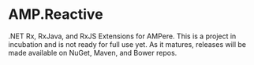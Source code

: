 AMP.Reactive
============

.NET Rx, RxJava, and RxJS Extensions for AMPere. This is a project in incubation and is not ready for full use yet. As it matures, releases will be made available on NuGet, Maven, and Bower repos.



